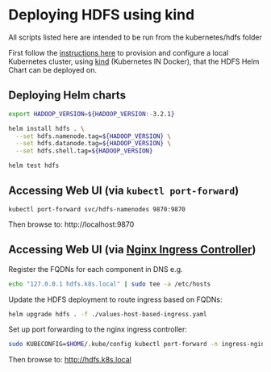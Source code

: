 # Deploying HDFS using kind
All scripts listed here are intended to be run from the kubernetes/hdfs folder

First follow the [instructions here](../../kind-deployment.md) to provision and configure a local Kubernetes cluster, using [kind](https://kind.sigs.k8s.io/) (Kubernetes IN Docker), that the HDFS Helm Chart can be deployed on.

## Deploying Helm charts

```bash
export HADOOP_VERSION=${HADOOP_VERSION:-3.2.1}

helm install hdfs . \
  --set hdfs.namenode.tag=${HADOOP_VERSION} \
  --set hdfs.datanode.tag=${HADOOP_VERSION} \
  --set hdfs.shell.tag=${HADOOP_VERSION}

helm test hdfs
```

## Accessing Web UI (via `kubectl port-forward`)

```
kubectl port-forward svc/hdfs-namenodes 9870:9870
```

Then browse to: http://localhost:9870


## Accessing Web UI (via [Nginx Ingress Controller](https://github.com/kubernetes/ingress-nginx))

Register the FQDNs for each component in DNS e.g.
```bash
echo "127.0.0.1 hdfs.k8s.local" | sudo tee -a /etc/hosts
```

Update the HDFS deployment to route ingress based on FQDNs:
```bash
helm upgrade hdfs . -f ./values-host-based-ingress.yaml
```

Set up port forwarding to the nginx ingress controller:
```bash
sudo KUBECONFIG=$HOME/.kube/config kubectl port-forward -n ingress-nginx svc/ingress-nginx 80:80
```

Then browse to: http://hdfs.k8s.local
